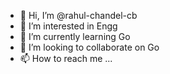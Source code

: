 - 👋 Hi, I’m @rahul-chandel-cb
- 👀 I’m interested in Engg
- 🌱 I’m currently learning Go
- 💞️ I’m looking to collaborate on Go
- 📫 How to reach me ...

<!---
rahul-chandel-cb/rahul-chandel-cb is a ✨ special ✨ repository because its `README.md` (this file) appears on your GitHub profile.
You can click the Preview link to take a look at your changes.
--->
